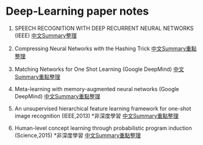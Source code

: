 # Deep-Learning paper notes

1. SPEECH RECOGNITION WITH DEEP RECURRENT NEURAL NETWORKS (IEEE)
[中文Summary整理](https://github.com/jasminehung/Deep-Learning-paper/blob/master/Speech%20Recognition%20with%20Deep%20Recurrent%20Neural%20Networks.md)

2. Compressing Neural Networks with the Hashing Trick
[中文Summary重點整理](https://github.com/jasminehung/Deep-Learning-paper/blob/master/Compressing%20Neural%20Networks%20with%20the%20Hashing%20Trick.md)

3. Matching Networks for One Shot Learning (Google DeepMind)
[中文Summary重點整理](https://github.com/jasminehung/Deep-Learning-paper/blob/master/Matching%20Networks%20for%20One%20Shot%20Learning.md)

4. Meta-learning with memory-augmented neural networks (Google DeepMind)
[中文Summary重點整理](https://github.com/jasminehung/Deep-Learning-paper/blob/master/Meta-learning%20with%20memory-augmented%20neural%20networks.md)

5. An unsupervised hierarchical feature learning framework for one-shot image recognition (IEEE,2013) *非深度學習
[中文Summary重點整理](https://github.com/jasminehung/Deep-Learning-paper/blob/master/An%20unsupervised%20hierarchical%20feature%20learning%20framework%20for%20one-shot%20image%20recognition.md)

6. Human-level concept learning through probabilistic program induction (Science,2015) *非深度學習
[中文Summary重點整理](https://github.com/jasminehung/Deep-Learning-paper/blob/master/Human-level%20concept%20learning%20through%20probabilistic%20program%20induction.md)

